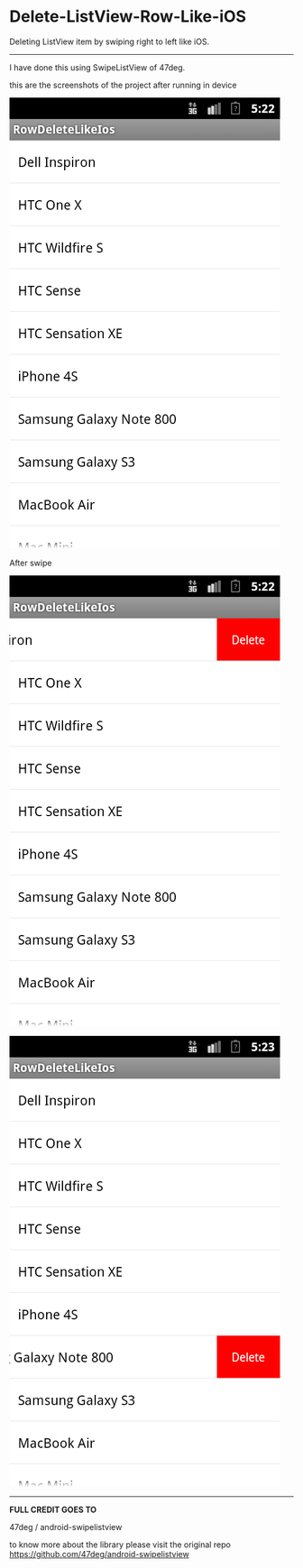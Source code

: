 Delete-ListView-Row-Like-iOS
=============================

Deleting ListView item by swiping right to left like iOS.


---------------------------------------------------------

I have done this using SwipeListView of 47deg. 

this are the screenshots of the project after running in device

![alt tag](https://raw.githubusercontent.com/chinmoy12/Delete-ListView-Row-Like-iOS/master/scrns/device-2014-03-20-172246.png)

After swipe

![alt tag](https://raw.githubusercontent.com/chinmoy12/Delete-ListView-Row-Like-iOS/master/scrns/device-2014-03-20-172257.png)

![alt tag](https://raw.githubusercontent.com/chinmoy12/Delete-ListView-Row-Like-iOS/master/scrns/device-2014-03-20-172319.png)


---------------------------------------------------------

<b>FULL CREDIT GOES TO</b>

47deg / android-swipelistview 

to know more about the library please visit the original repo
https://github.com/47deg/android-swipelistview
